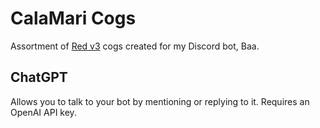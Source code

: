 # CalaMari Cogs
 Assortment of [Red v3](https://github.com/Cog-Creators/Red-DiscordBot/) cogs created for my Discord bot, Baa.

## ChatGPT
Allows you to talk to your bot by mentioning or replying to it. Requires an OpenAI API key.
